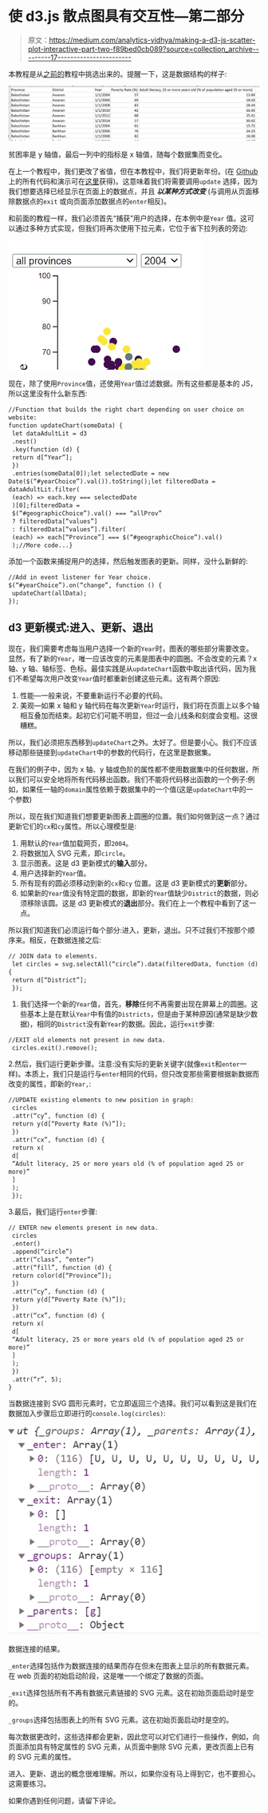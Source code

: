 # 使 d3.js 散点图具有交互性—第二部分

> 原文：<https://medium.com/analytics-vidhya/making-a-d3-js-scatter-plot-interactive-part-two-f89bed0cb089?source=collection_archive---------17----------------------->

本教程是从[之前的](/@sabahatiqbal/making-a-d3-js-scatter-plot-interactive-19916fb10bb1)教程中挑选出来的。提醒一下，这是数据结构的样子:

![](img/3bcf23491527a275cc617a9476d7e7a3.png)

贫困率是 y 轴值，最后一列中的指标是 x 轴值，随每个数据集而变化。

在上一个教程中，我们更改了省值，但在本教程中，我们将更新年份。(在 [Github](https://github.com/SabahatPK/Data4Pakistan_PovertyIndicator_INTERACTIVE_a) 上的所有代码和演示可在[这里](https://interactive-scatter-tutorial-2.netlify.app/)获得)。这意味着我们将需要调用`update` 选择，因为我们想要选择已经显示在页面上的数据点，并且 ***以某种方式改变*** (与调用从页面移除数据点的`exit` 或向页面添加数据点的`enter`相反)。

和前面的教程一样，我们必须首先“捕获”用户的选择，在本例中是`Year` 值。这可以通过多种方式实现，但我们将再次使用下拉元素，它位于省下拉列表的旁边:

![](img/0cba4d227212e8f7b8d2f008b0e1fcb3.png)

现在，除了使用`Province`值，还使用`Year`值过滤数据。所有这些都是基本的 JS，所以这里没有什么新东西:

```
//Function that builds the right chart depending on user choice on website:
function updateChart(someData) {
 let dataAdultLit = d3
 .nest()
 .key(function (d) {
 return d[“Year”];
 })
 .entries(someData[0]);let selectedDate = new Date($(“#yearChoice”).val()).toString();let filteredData = dataAdultLit.filter(
 (each) => each.key === selectedDate
 )[0];filteredData =
 $(“#geographicChoice”).val() === “allProv”
 ? filteredData[“values”]
 : filteredData[“values”].filter(
 (each) => each[“Province”] === $(“#geographicChoice”).val()
 );//More code...}
```

添加一个函数来捕捉用户的选择，然后触发图表的更新。同样，没什么新鲜的:

```
//Add in event listener for Year choice.
$(“#yearChoice”).on(“change”, function () {
 updateChart(allData);
});
```

## d3 更新模式:进入、更新、退出

现在，我们需要考虑每当用户选择一个新的`Year`时，图表的哪些部分需要改变。显然，有了新的`Year`，唯一应该改变的元素是图表中的圆圈。不会改变的元素？x 轴、y 轴、轴标签、色标。最佳实践是从`updateChart`函数中取出该代码，因为我们不希望每次用户改变`Year`值时都重新创建这些元素。这有两个原因:

1.  性能—一般来说，不要重新运行不必要的代码。
2.  美观—如果 x 轴和 y 轴代码在每次更新`Year`时运行，我们将在页面上以多个轴相互叠加而结束。起初它们可能不明显，但过一会儿线条和刻度会变粗。这很糟糕。

所以，我们必须把东西移到`updateChart`之外。太好了。但是要小心。我们不应该移动那些链接到`updateChart`中的参数的代码行，在这里是数据集。

在我们的例子中，因为 x 轴、y 轴或色阶的属性都不使用数据集中的任何数据，所以我们可以安全地将所有代码移出函数。我们不能将代码移出函数的一个例子:例如，如果任一轴的`domain`属性依赖于数据集中的一个值(这是`updateChart`中的一个参数)

所以，现在我们知道我们想要更新图表上圆圈的位置。我们如何做到这一点？通过更新它们的`cx`和`cy`属性。所以心理模型是:

1.  用默认的`Year`值加载网页，即`2004`。
2.  将数据加入 SVG 元素，即`circle`。
3.  显示图表。这是 d3 更新模式的**输入**部分。
4.  用户选择新的`Year`值。
5.  所有现有的圆必须移动到新的`cx`和`cy` 位置。这是 d3 更新模式的**更新**部分。
6.  如果新的`Year`值没有特定圆的数据，即新的`Year`值缺少`District`的数据，则必须移除该圆。这是 d3 更新模式的**退出**部分。我们在上一个教程中看到了这一点。

所以我们知道我们必须运行每个部分:进入，更新，退出。只不过我们不按那个顺序来。相反，在数据连接之后:

```
// JOIN data to elements.
 let circles = svg.selectAll(“circle”).data(filteredData, function (d) {
 return d[“District”];
 });
```

1.  我们选择一个新的`Year`值，首先，**移除**任何不再需要出现在屏幕上的圆圈。这些基本上是在默认`Year`中有值的`Districts`，但是由于某种原因(通常是缺少数据)，相同的`District`没有新`Year`的数据。因此，运行`exit`步骤:

```
//EXIT old elements not present in new data.
 circles.exit().remove();
```

2.然后，我们运行更新步骤。注意:没有实际的更新关键字(就像`exit`和`enter`一样)。本质上，我们只是运行与`enter`相同的代码，但只改变那些需要根据新数据而改变的属性，即新的`Year,`:

```
//UPDATE existing elements to new position in graph:
 circles
 .attr(“cy”, function (d) {
 return y(d[“Poverty Rate (%)”]);
 })
 .attr(“cx”, function (d) {
 return x(
 d[
 “Adult literacy, 25 or more years old (% of population aged 25 or more)”
 ]
 );
 });
```

3.最后，我们运行`enter`步骤:

```
// ENTER new elements present in new data.
 circles
 .enter()
 .append(“circle”)
 .attr(“class”, “enter”)
 .attr(“fill”, function (d) {
 return color(d[“Province”]);
 })
 .attr(“cy”, function (d) {
 return y(d[“Poverty Rate (%)”]);
 })
 .attr(“cx”, function (d) {
 return x(
 d[
 “Adult literacy, 25 or more years old (% of population aged 25 or more)”
 ]
 );
 })
 .attr(“r”, 5);
}
```

当数据连接到 SVG 圆形元素时，它立即返回三个选择。我们可以看到这是我们在数据加入步骤后立即进行的`console.log(circles)`:

![](img/b9ba548c222c6cd744c0db409b30b5f0.png)

数据连接的结果。

`_enter`选择包括作为数据连接的结果而存在但未在图表上显示的所有数据元素。在 web 页面的初始启动阶段，这是唯一一个绑定了数据的页面。

`_exit`选择包括所有不再有数据元素链接的 SVG 元素。这在初始页面启动时是空的。

`_groups`选择包括图表上的所有 SVG 元素。这在初始页面启动时是空的。

每次数据更改时，这些选择都会更新，因此您可以对它们进行一些操作，例如，向页面添加具有特定属性的 SVG 元素，从页面中删除 SVG 元素，更改页面上已有的 SVG 元素的属性。

进入、更新、退出的概念很难理解。所以，如果你没有马上得到它，也不要担心。这需要练习。

如果你遇到任何问题，请留下评论。